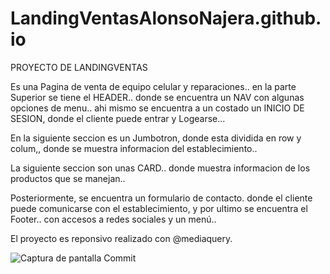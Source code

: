 # LandingVentasAlonsoNajera.github.io

PROYECTO DE LANDINGVENTAS

Es una Pagina de venta de equipo celular y reparaciones..
en la parte Superior se tiene el HEADER.. donde se encuentra un NAV con algunas opciones de menu.. ahi  mismo
se encuentra a un costado un INICIO DE SESION, donde el cliente puede entrar y Logearse...

En la siguiente seccion es un Jumbotron, donde esta dividida en row y colum,, donde se muestra informacion del establecimiento..

La siguiente seccion son unas CARD.. donde muestra informacion  de los productos que se manejan..

Posteriormente, se encuentra un formulario de contacto. donde el cliente puede comunicarse con el establecimiento, y por 
ultimo se encuentra el Footer.. con accesos a redes sociales y un menú..


El proyecto es reponsivo realizado con @mediaquery.

![Captura de pantalla Commit](https://user-images.githubusercontent.com/108036725/181865758-2b811d2f-eb0b-42c2-a061-bebae7cad03f.png)
